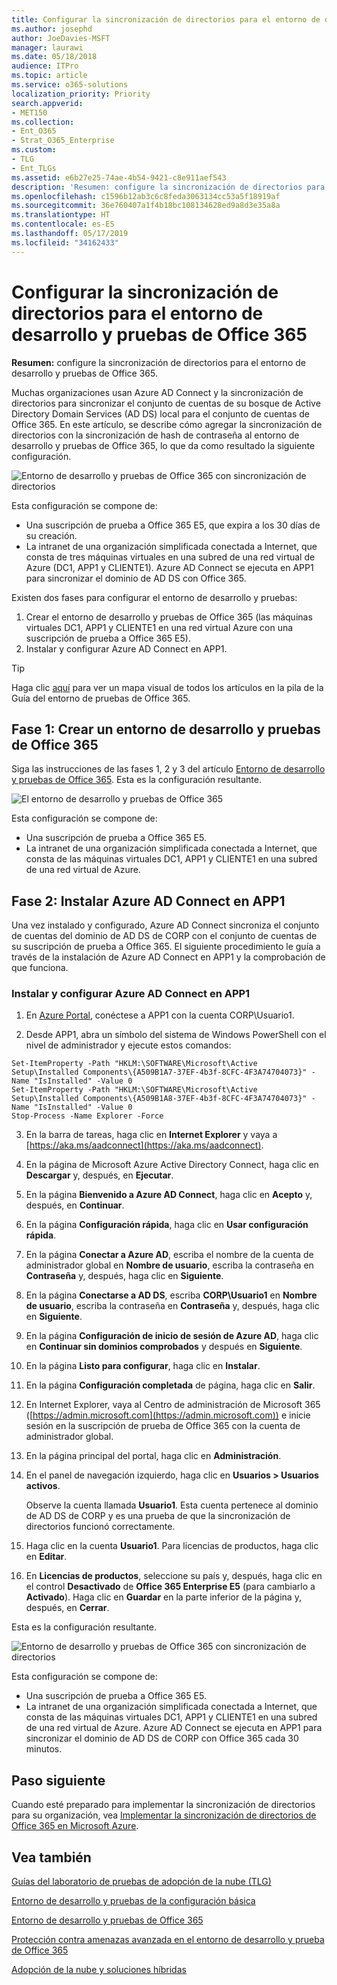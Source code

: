 ```yaml
---
title: Configurar la sincronización de directorios para el entorno de desarrollo y pruebas de Office 365
ms.author: josephd
author: JoeDavies-MSFT
manager: laurawi
ms.date: 05/18/2018
audience: ITPro
ms.topic: article
ms.service: o365-solutions
localization_priority: Priority
search.appverid:
- MET150
ms.collection:
- Ent_O365
- Strat_O365_Enterprise
ms.custom:
- TLG
- Ent_TLGs
ms.assetid: e6b27e25-74ae-4b54-9421-c8e911aef543
description: 'Resumen: configure la sincronización de directorios para el entorno de desarrollo y pruebas de Office 365.'
ms.openlocfilehash: c1596b12ab3c6c8feda3063134cc53a5f18919af
ms.sourcegitcommit: 36e760407a1f4b18bc108134628ed9a8d3e35a8a
ms.translationtype: HT
ms.contentlocale: es-ES
ms.lasthandoff: 05/17/2019
ms.locfileid: "34162433"
---
```

# <a name="directory-synchronization-for-your-office-365-devtest-environment"></a>Configurar la sincronización de directorios para el entorno de desarrollo y pruebas de Office 365

 **Resumen:** configure la sincronización de directorios para el entorno de desarrollo y pruebas de Office 365.
  
Muchas organizaciones usan Azure AD Connect y la sincronización de directorios para sincronizar el conjunto de cuentas de su bosque de Active Directory Domain Services (AD DS) local para el conjunto de cuentas de Office 365. En este artículo, se describe cómo agregar la sincronización de directorios con la sincronización de hash de contraseña al entorno de desarrollo y pruebas de Office 365, lo que da como resultado la siguiente configuración.
  
![Entorno de desarrollo y pruebas de Office 365 con sincronización de directorios](media/be5b37b0-f832-4878-b153-436c31546e21.png)
  
Esta configuración se compone de: 
  
- Una suscripción de prueba a Office 365 E5, que expira a los 30 días de su creación.
- La intranet de una organización simplificada conectada a Internet, que consta de tres máquinas virtuales en una subred de una red virtual de Azure (DC1, APP1 y CLIENTE1). Azure AD Connect se ejecuta en APP1 para sincronizar el dominio de AD DS con Office 365.
    
Existen dos fases para configurar el entorno de desarrollo y pruebas:
  
1. Crear el entorno de desarrollo y pruebas de Office 365 (las máquinas virtuales DC1, APP1 y CLIENTE1 en una red virtual Azure con una suscripción de prueba a Office 365 E5).
2. Instalar y configurar Azure AD Connect en APP1.
    
> [!TIP]
> Haga clic [aquí](http://aka.ms/catlgstack) para ver un mapa visual de todos los artículos en la pila de la Guía del entorno de pruebas de Office 365.
  
## <a name="phase-1-create-an-office-365-devtest-environment"></a>Fase 1: Crear un entorno de desarrollo y pruebas de Office 365

Siga las instrucciones de las fases 1, 2 y 3 del artículo [Entorno de desarrollo y pruebas de Office 365](office-365-dev-test-environment.md). Esta es la configuración resultante.
  
![El entorno de desarrollo y pruebas de Office 365](media/48fb91aa-09b0-4020-a496-a8253920c45d.png)
  
Esta configuración se compone de: 
  
- Una suscripción de prueba a Office 365 E5.
- La intranet de una organización simplificada conectada a Internet, que consta de las máquinas virtuales DC1, APP1 y CLIENTE1 en una subred de una red virtual de Azure.
    
## <a name="phase-2-install-azure-ad-connect-on-app1"></a>Fase 2: Instalar Azure AD Connect en APP1

Una vez instalado y configurado, Azure AD Connect sincroniza el conjunto de cuentas del dominio de AD DS de CORP con el conjunto de cuentas de su suscripción de prueba a Office 365. El siguiente procedimiento le guía a través de la instalación de Azure AD Connect en APP1 y la comprobación de que funciona.
  
### <a name="install-and-configure-azure-ad-connect-on-app1"></a>Instalar y configurar Azure AD Connect en APP1

1. En [Azure Portal](https://portal.azure.com), conéctese a APP1 con la cuenta CORP\\Usuario1.
    
2. Desde APP1, abra un símbolo del sistema de Windows PowerShell con el nivel de administrador y ejecute estos comandos:
    
  ```
  Set-ItemProperty -Path "HKLM:\SOFTWARE\Microsoft\Active Setup\Installed Components\{A509B1A7-37EF-4b3f-8CFC-4F3A74704073}" -Name "IsInstalled" -Value 0
Set-ItemProperty -Path "HKLM:\SOFTWARE\Microsoft\Active Setup\Installed Components\{A509B1A8-37EF-4b3f-8CFC-4F3A74704073}" -Name "IsInstalled" -Value 0
Stop-Process -Name Explorer -Force

  ```

3. En la barra de tareas, haga clic en **Internet Explorer** y vaya a [https://aka.ms/aadconnect](https://aka.ms/aadconnect).
    
4. En la página de Microsoft Azure Active Directory Connect, haga clic en **Descargar** y, después, en **Ejecutar**.
    
5. En la página **Bienvenido a Azure AD Connect**, haga clic en **Acepto** y, después, en **Continuar**.
    
6. En la página **Configuración rápida**, haga clic en **Usar configuración rápida**.
    
7. En la página **Conectar a Azure AD**, escriba el nombre de la cuenta de administrador global en **Nombre de usuario**, escriba la contraseña en **Contraseña** y, después, haga clic en **Siguiente**.
    
8. En la página **Conectarse a AD DS**, escriba **CORP\\Usuario1** en **Nombre de usuario**, escriba la contraseña en **Contraseña** y, después, haga clic en **Siguiente**.
    
9. En la página **Configuración de inicio de sesión de Azure AD**, haga clic en **Continuar sin dominios comprobados** y después en **Siguiente**.
    
10. En la página **Listo para configurar**, haga clic en **Instalar**.
    
11. En la página **Configuración completada** de página, haga clic en **Salir**.
    
12. En Internet Explorer, vaya al Centro de administración de Microsoft 365 ([https://admin.microsoft.com](https://admin.microsoft.com)) e inicie sesión en la suscripción de prueba de Office 365 con la cuenta de administrador global.
    
13. En la página principal del portal, haga clic en **Administración**.
    
14. En el panel de navegación izquierdo, haga clic en **Usuarios > Usuarios activos**.
    
    Observe la cuenta llamada **Usuario1**. Esta cuenta pertenece al dominio de AD DS de CORP y es una prueba de que la sincronización de directorios funcionó correctamente.
    
15. Haga clic en la cuenta **Usuario1**. Para licencias de productos, haga clic en **Editar**.
    
16. En **Licencias de productos**, seleccione su país y, después, haga clic en el control **Desactivado** de **Office 365 Enterprise E5** (para cambiarlo a **Activado**). Haga clic en **Guardar** en la parte inferior de la página y, después, en **Cerrar**.
    
Esta es la configuración resultante.
  
![Entorno de desarrollo y pruebas de Office 365 con sincronización de directorios](media/be5b37b0-f832-4878-b153-436c31546e21.png)
  
Esta configuración se compone de: 
  
- Una suscripción de prueba a Office 365 E5.
- La intranet de una organización simplificada conectada a Internet, que consta de las máquinas virtuales DC1, APP1 y CLIENTE1 en una subred de una red virtual de Azure. Azure AD Connect se ejecuta en APP1 para sincronizar el dominio de AD DS de CORP con Office 365 cada 30 minutos.
    
## <a name="next-step"></a>Paso siguiente

Cuando esté preparado para implementar la sincronización de directorios para su organización, vea [Implementar la sincronización de directorios de Office 365 en Microsoft Azure](deploy-office-365-directory-synchronization-dirsync-in-microsoft-azure.md).

## <a name="see-also"></a>Vea también

[Guías del laboratorio de pruebas de adopción de la nube (TLG)](cloud-adoption-test-lab-guides-tlgs.md)

[Entorno de desarrollo y pruebas de la configuración básica](base-configuration-dev-test-environment.md)

[Entorno de desarrollo y pruebas de Office 365](office-365-dev-test-environment.md)

[Protección contra amenazas avanzada en el entorno de desarrollo y prueba de Office 365](advanced-threat-protection-for-your-office-365-dev-test-environment.md)

[Adopción de la nube y soluciones híbridas](cloud-adoption-and-hybrid-solutions.md)




